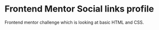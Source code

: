# Frontend Mentor Social links profile
 Frontend mentor challenge which is looking at basic HTML and CSS.
